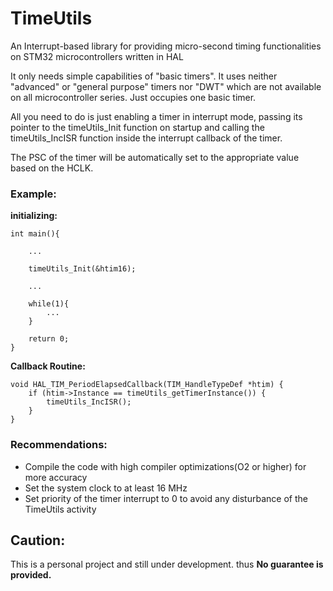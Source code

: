 # TimeUtils

An Interrupt-based library for providing micro-second timing functionalities on STM32 microcontrollers written in HAL

It only needs simple capabilities of "basic timers". It uses neither "advanced" or "general purpose" timers nor "DWT" which are not available on all microcontroller series. Just occupies one basic timer.

All you need to do is just enabling a timer in interrupt mode, passing its pointer to the timeUtils_Init function on startup and calling the timeUtils_IncISR function inside the interrupt callback of the timer.

The PSC of the timer will be automatically set to the appropriate value based on the HCLK.
### Example:

**initializing:**

    int main(){

        ...

        timeUtils_Init(&htim16);

        ...

        while(1){
            ...
        }
        
        return 0;
    }

**Callback Routine:**

    void HAL_TIM_PeriodElapsedCallback(TIM_HandleTypeDef *htim) {
        if (htim->Instance == timeUtils_getTimerInstance()) {
            timeUtils_IncISR();
        }
    }

### Recommendations:
* Compile the code with high compiler optimizations(O2 or higher) for more accuracy
* Set the system clock to at least 16 MHz
* Set priority of the timer interrupt to 0 to avoid any disturbance of the TimeUtils activity

## **Caution:**
This is a personal project and still under development. thus
**No guarantee is provided.**